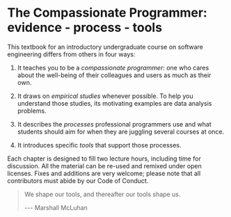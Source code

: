# The Compassionate Programmer: evidence - process - tools

This textbook for an introductory undergraduate course on software engineering
differs from others in four ways:

1.  It teaches you to be a *compassionate programmer*:
    one who cares about the well-being of their colleagues and users
    as much as their own.

2.  It draws on *empirical studies* whenever possible.
    To help you understand those studies,
    its motivating examples are data analysis problems.

3.  It describes the *processes* professional programmers use
    and what students should aim for
    when they are juggling several courses at once.

4.  It introduces specific *tools* that support those processes.

Each chapter is designed to fill two lecture hours,
including time for discussion.
All the material can be re-used and remixed under open licenses.
Fixes and additions are very welcome;
please note that all contributors must abide by our Code of Conduct.

> We shape our tools, and thereafter our tools shape us.
>
> --- Marshall McLuhan
